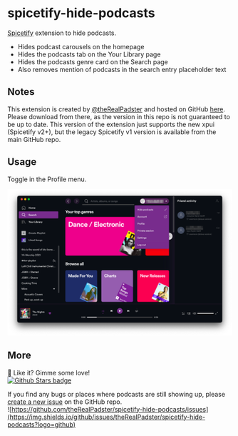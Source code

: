 # spicetify-hide-podcasts
[Spicetify](https://github.com/khanhas/spicetify-cli) extension to hide podcasts. 
* Hides podcast carousels on the homepage
* Hides the podcasts tab on the Your Library page
* Hides the podcasts genre card on the Search page
* Also removes mention of podcasts in the search entry placeholder text

## Notes
This extension is created by [@theRealPadster](https://github.com/theRealPadster) and hosted on GitHub [here](https://github.com/theRealPadster/spicetify-hide-podcasts/). Please download from there, as the version in this repo is not guaranteed to be up to date. This version of the extension just supports the new xpui (Spicetify v2+), but the legacy Spicetify v1 version is available from the main GitHub repo. 

## Usage
Toggle in the Profile menu.

[![Screenshot](screenshot.png)](https://raw.githubusercontent.com/theRealPadster/spicetify-hide-podcasts/main/screenshot.png)

## More
🌟 Like it? Gimme some love!    
[![Github Stars badge](https://img.shields.io/github/stars/theRealPadster/spicetify-hide-podcasts?logo=github&style=social)](https://github.com/theRealPadster/spicetify-hide-podcasts/)

If you find any bugs or places where podcasts are still showing up, please [create a new issue](https://github.com/theRealPadster/spicetify-hide-podcasts/issues/new/choose) on the GitHub repo.    
![https://github.com/theRealPadster/spicetify-hide-podcasts/issues](https://img.shields.io/github/issues/theRealPadster/spicetify-hide-podcasts?logo=github)
